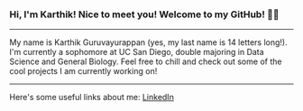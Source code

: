 ### Hi, I'm Karthik! Nice to meet you! Welcome to my GitHub! 🌴😎

---

My name is Karthik Guruvayurappan (yes, my last name is 14 letters long!). I'm currently a sophomore at UC San Diego, double majoring in Data Science and General Biology. Feel free to chill and check out some of the cool projects I am currently working on! 

--- 

Here's some useful links about me: [LinkedIn](https://www.linkedin.com/in/karthik-guruvayurappan-172747163/)
